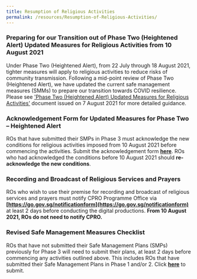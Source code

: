 ```yaml
---
title: Resumption of Religious Activities
permalink: /resources/Resumption-of-Religious-Activities/
---
```

### Preparing for our Transition out of Phase Two (Heightened Alert) Updated Measures for Religious Activities from 10 August 2021

Under Phase Two (Heightened Alert), from 22 July through 18 August 2021, tighter measures will apply to religious activities to reduce risks of community transmission. Following a mid-point review of Phase Two (Heightened Alert), we have updated the current safe management measures (SMMs) to prepare our transition towards COVID resilience. Please see ['Phase Two (Heightened Alert) Updated Measures for Religious Activities'](/media/PhaseTwo_EnhancedMeasures_ReligiousActivities_10Aug2021(final)v1.2(clean)(1).pdf) document issued on 7 August 2021 for more detailed guidance. 

### Acknowledgement Form for Updated Measures for Phase Two – Heightened Alert

ROs that have submitted their SMPs in Phase 3 must acknowledge the new conditions for religious activities imposed from 10 August 2021 before commencing the activities. Submit the acknowledgement form **[here](https://go.gov.sg/AckFormTOP2HA)**. ROs who had acknowledged the conditions before 10 August 2021 should **re-acknowledge the new conditions**.

### Recording and Broadcast of Religious Services and Prayers

ROs who wish to use their premise for recording and broadcast of religious services and prayers must notify CPRO Programme Office via **[https://go.gov.sg/notificationform](https://go.gov.sg/notificationform)** at least 2 days before conducting the digital productions. **From 10 August 2021, ROs do not need to notify CPRO.**

### Revised Safe Management Measures Checklist 

ROs that have not submitted their Safe Management Plans (SMPs) previously for Phase 3 will need to submit their plans, at least 2 days before commencing any activities outlined above. This includes ROs that have submitted their Safe Management Plans in Phase 1 and/or 2. Click **[here](https://go.gov.sg/phase3smpha)** to submit.
